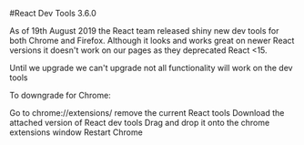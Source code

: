 #React Dev Tools 3.6.0

As of 19th August 2019 the React team released shiny new dev tools for both Chrome and Firefox. Although it looks and works great on newer React versions it doesn't work on our pages as they deprecated React <15.

Until we upgrade we can't upgrade not all functionality will work on the dev tools



To downgrade for Chrome:

Go to chrome://extensions/  remove the current React tools
Download the attached version of React dev tools
Drag and drop it onto the chrome extensions window
Restart Chrome
